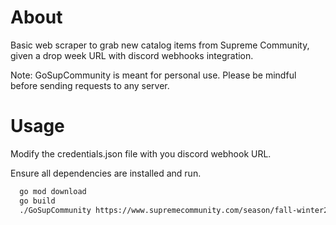 # About
Basic web scraper to grab new catalog items from Supreme Community, given a drop week URL with discord webhooks integration. 

Note: GoSupCommunity is meant for personal use. Please be mindful before sending requests to any server.

# Usage

Modify the credentials.json file with you discord webhook URL. 

Ensure all dependencies are installed and run. 
```bash
  go mod download  
  go build 
  ./GoSupCommunity https://www.supremecommunity.com/season/fall-winter2023/droplist/2023-10-26/
```
